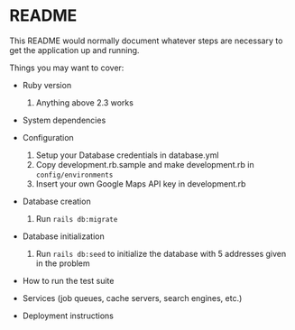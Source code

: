 # README

This README would normally document whatever steps are necessary to get the
application up and running.

Things you may want to cover:

* Ruby version

    1. Anything above 2.3 works

* System dependencies

* Configuration
    1. Setup your Database credentials in database.yml
    2. Copy development.rb.sample and make development.rb in `config/environments`
    3. Insert your own Google Maps API key in development.rb

* Database creation
    1. Run `rails db:migrate`

* Database initialization
    1. Run `rails db:seed` to initialize the database with 5 addresses given in the problem

* How to run the test suite

* Services (job queues, cache servers, search engines, etc.)

* Deployment instructions
